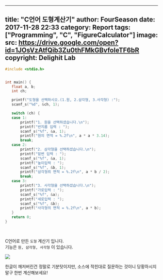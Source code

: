  ---
 title: "C언어 도형계산기"
 author: FourSeason
 date: 2017-11-28 22:33
 category: Report
 tags: ["Programming", "C", "FigureCalculator"]
 image:
  src: https://drive.google.com/open?id=1JOsVzAtfQib3Zu0thFMkGBvfoIeTF6bR
   copyright: Delighit Lab
 ---
 ```c
#include <stdio.h>


int main() {
	float a, b;
	int ch;

	printf("도형을 선택하시오.(1.원, 2.삼각형, 3.사각형) :");
	scanf_s("%d", &ch, 1);

	switch (ch) {
	case 1:
		printf("1. 원을 선택하셨습니다.\n");
		printf("반지름 입력 : ");
		scanf_s("%f", &a, 1);
		printf("원의 면적 = %.2f\n", a * a * 3.14);
		break;
	case 2:
		printf("2. 삼각형을 선택하셨습니다.\n");
		printf("밑변 입력 : ");
		scanf_s("%f", &a, 1);
		printf("높이입력 : ");
		scanf_s("%f", &b, 1);
		printf("삼각형릐 면적 = %.2f\n", a * b / 2);
		break;
	case 3:
		printf("3. 사각형을 선택하셨습니다.\n");
		printf("가로입력 : ");
		scanf_s("%f", &a);
		printf("세로입력 : ");
		scanf_s("%f", &b);
		printf("사각형의 면적 = %.2f\n", a * b);
	}
	return 0;
}
```
<br>

C언어로 만든 `도형` 계산기 입니다. <br>
기능은 `원, 삼각형, 사각형` 이 있습니다. <br>

<img scr="https://drive.google.com/open?id=18b4s2Mywj9StUcyDPIeU_nCd7lzAostM"> <br>
<img src="https://drive.google.com/open?id=1JOsVzAtfQib3Zu0thFMkGBvfoIeTF6bR"> <br>

한글이 깨저버린건 정말로 기분탓이지만, 소스에 적힌대로 질문하는 것이니 당황하시지말구 한번 계산해보세요!
